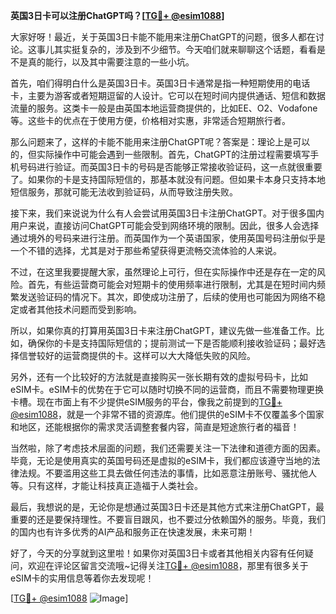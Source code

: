 **英国3日卡可以注册ChatGPT吗？[[TG💪+ @esim1088](https://t.me/s/esim1088)]**

大家好呀！最近，关于英国3日卡能不能用来注册ChatGPT的问题，很多人都在讨论。这事儿其实挺复杂的，涉及到不少细节。今天咱们就来聊聊这个话题，看看是不是真的能行，以及其中需要注意的一些小坑。

首先，咱们得明白什么是英国3日卡。英国3日卡通常是指一种短期使用的电话卡，主要为游客或者短期逗留的人设计。它可以在短时间内提供通话、短信和数据流量的服务。这类卡一般是由英国本地运营商提供的，比如EE、O2、Vodafone等。这些卡的优点在于使用方便，价格相对实惠，非常适合短期旅行者。

那么问题来了，这样的卡能不能用来注册ChatGPT呢？答案是：理论上是可以的，但实际操作中可能会遇到一些限制。首先，ChatGPT的注册过程需要填写手机号码进行验证。而英国3日卡的号码是否能够正常接收验证码，这一点就很重要了。如果你的卡是支持国际短信的，那基本就没有问题。但如果卡本身只支持本地短信服务，那就可能无法收到验证码，从而导致注册失败。

接下来，我们来说说为什么有人会尝试用英国3日卡注册ChatGPT。对于很多国内用户来说，直接访问ChatGPT可能会受到网络环境的限制。因此，很多人会选择通过境外的号码来进行注册。而英国作为一个英语国家，使用英国号码注册似乎是一个不错的选择，尤其是对于那些希望获得更流畅交流体验的人来说。

不过，在这里我要提醒大家，虽然理论上可行，但在实际操作中还是存在一定的风险。首先，有些运营商可能会对短期卡的使用频率进行限制，尤其是在短时间内频繁发送验证码的情况下。其次，即使成功注册了，后续的使用也可能因为网络不稳定或者其他技术问题而受到影响。

所以，如果你真的打算用英国3日卡来注册ChatGPT，建议先做一些准备工作。比如，确保你的卡是支持国际短信的；提前测试一下是否能顺利接收验证码；最好选择信誉较好的运营商提供的卡。这样可以大大降低失败的风险。

另外，还有一个比较好的方法就是直接购买一张长期有效的虚拟号码卡，比如eSIM卡。eSIM卡的优势在于它可以随时切换不同的运营商，而且不需要物理更换卡槽。现在市面上有不少提供eSIM服务的平台，像我之前提到的[TG💪+ @esim1088](https://t.me/s/esim1088)，就是一个非常不错的资源库。他们提供的eSIM卡不仅覆盖多个国家和地区，还能根据你的需求灵活调整套餐内容，简直是短途旅行者的福音！

当然啦，除了考虑技术层面的问题，我们还需要关注一下法律和道德方面的因素。毕竟，无论是使用真实的英国号码还是虚拟的eSIM卡，我们都应该遵守当地的法律法规。不要滥用这些工具去做任何违法的事情，比如恶意注册账号、骚扰他人等。只有这样，才能让科技真正造福于人类社会。

最后，我想说的是，无论你是想通过英国3日卡还是其他方式来注册ChatGPT，最重要的还是要保持理性。不要盲目跟风，也不要过分依赖国外的服务。毕竟，我们的国内也有许多优秀的AI产品和服务正在快速发展，未来可期！

好了，今天的分享就到这里啦！如果你对英国3日卡或者其他相关内容有任何疑问，欢迎在评论区留言交流哦~记得关注[TG💪+ @esim1088](https://t.me/s/esim1088)，那里有很多关于eSIM卡的实用信息等着你去发现呢！

[[TG💪+ @esim1088](https://t.me/s/esim1088) ![Image](https://i.postimg.cc/4NQfJmqS/Snipaste-2025-05-13-00-14-12.png)]